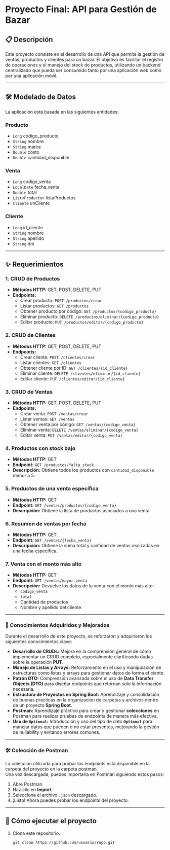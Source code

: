 # Proyecto Final: API para Gestión de Bazar

## 📋 Descripción
Este proyecto consiste en el desarrollo de una API que permita la gestión de ventas, productos y clientes para un bazar. El objetivo es facilitar el registro de operaciones y el manejo del stock de productos, utilizando un backend centralizado que pueda ser consumido tanto por una aplicación web como por una aplicación móvil.

---

## 🛠️ Modelado de Datos
La aplicación está basada en las siguientes entidades:

### **Producto**
- `Long` codigo_producto
- `String` nombre
- `String` marca
- `Double` costo
- `Double` cantidad_disponible

### **Venta**
- `Long` codigo_venta
- `LocalDate` fecha_venta
- `Double` total
- `List<Producto>` listaProductos
- `Cliente` unCliente

### **Cliente**
- `Long` id_cliente
- `String` nombre
- `String` apellido
- `String` dni

---

## ✨ Requerimientos
### **1. CRUD de Productos**
- **Métodos HTTP:** GET, POST, DELETE, PUT
- **Endpoints:**
  - Crear producto: `POST /productos/crear`
  - Listar productos: `GET /productos`
  - Obtener producto por código: `GET /productos/{codigo_producto}`
  - Eliminar producto: `DELETE /productos/eliminar/{codigo_producto}`
  - Editar producto: `PUT /productos/editar/{codigo_producto}`

### **2. CRUD de Clientes**
- **Métodos HTTP:** GET, POST, DELETE, PUT
- **Endpoints:**
  - Crear cliente: `POST /clientes/crear`
  - Listar clientes: `GET /clientes`
  - Obtener cliente por ID: `GET /clientes/{id_cliente}`
  - Eliminar cliente: `DELETE /clientes/eliminar/{id_cliente}`
  - Editar cliente: `PUT /clientes/editar/{id_cliente}`

### **3. CRUD de Ventas**
- **Métodos HTTP:** GET, POST, DELETE, PUT
- **Endpoints:**
  - Crear venta: `POST /ventas/crear`
  - Listar ventas: `GET /ventas`
  - Obtener venta por código: `GET /ventas/{codigo_venta}`
  - Eliminar venta: `DELETE /ventas/eliminar/{codigo_venta}`
  - Editar venta: `PUT /ventas/editar/{codigo_venta}`

### **4. Productos con stock bajo**
- **Métodos HTTP:** GET
- **Endpoint:** `GET /productos/falta_stock`
- **Descripción:** Obtiene todos los productos con `cantidad_disponible` menor a 5.

### **5. Productos de una venta específica**
- **Métodos HTTP:** GET
- **Endpoint:** `GET /ventas/productos/{codigo_venta}`
- **Descripción:** Obtiene la lista de productos asociados a una venta.

### **6. Resumen de ventas por fecha**
- **Métodos HTTP:** GET
- **Endpoint:** `GET /ventas/{fecha_venta}`
- **Descripción:** Obtiene la suma total y cantidad de ventas realizadas en una fecha específica.

### **7. Venta con el monto más alto**
- **Métodos HTTP:** GET
- **Endpoint:** `GET /ventas/mayor_venta`
- **Descripción:** Devuelve los datos de la venta con el monto más alto:
  - `codigo_venta`
  - `total`
  - Cantidad de productos
  - Nombre y apellido del cliente
---
### 🌱 Conocimientos Adquiridos y Mejorados

Durante el desarrollo de este proyecto, se reforzaron y adquirieron los siguientes conocimientos clave:

- **Desarrollo de CRUDs:** Mejora en la comprensión general de cómo implementar un CRUD completo, especialmente clarificando dudas sobre la operación **PUT**.
- **Manejo de Listas y Arrays:** Reforzamiento en el uso y manipulación de estructuras como listas y arrays para gestionar datos de forma eficiente.
- **Patrón DTO:** Comprensión avanzada sobre el uso de **Data Transfer Objects (DTO)** para diseñar endpoints que retornan solo la información necesaria.
- **Estructura de Proyectos en Spring Boot:** Aprendizaje y consolidación de buenas prácticas en la organización de carpetas y archivos dentro de un proyecto **Spring Boot**.
- **Postman:** Aprendizaje práctico para crear y gestionar **colecciones** en Postman para realizar pruebas de endpoints de manera más efectiva.
- **Uso de `Optional`:** Introducción y uso del tipo de dato **`Optional`** para manejar datos que pueden o no estar presentes, mejorando la gestión de nullability y evitando errores comunes.

---
### 🛠 Colección de Postman
La colección utilizada para probar los endpoints está disponible en la carpeta del proyecto en la carpeta postman.  
Una vez descargada, puedes importarla en Postman siguiendo estos pasos:
1. Abre Postman.
2. Haz clic en **Import**.
3. Selecciona el archivo `.json` descargado.
4. ¡Listo! Ahora puedes probar los endpoints del proyecto.

---

## 🚀 Cómo ejecutar el proyecto
1. Clona este repositorio:  
   ```bash
   git clone https://github.com/usuario/repo.git
